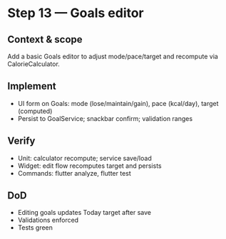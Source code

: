 # Step 13 — Goals editor

## Context & scope
Add a basic Goals editor to adjust mode/pace/target and recompute via CalorieCalculator.

## Implement
- UI form on Goals: mode (lose/maintain/gain), pace (kcal/day), target (computed)
- Persist to GoalService; snackbar confirm; validation ranges

## Verify
- Unit: calculator recompute; service save/load
- Widget: edit flow recomputes target and persists
- Commands: flutter analyze, flutter test

## DoD
- Editing goals updates Today target after save
- Validations enforced
- Tests green
